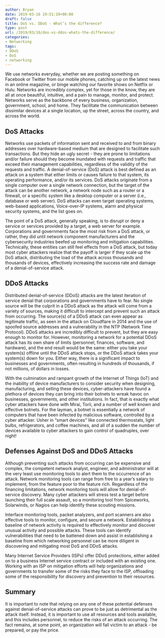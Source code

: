 ```yaml
---
author: Bryan
date: 2019-03-16 19:51:19+00:00
draft: false
title: DoS vs. DDoS - What’s the difference?
type: post
url: /2019/03/16/dos-vs-ddos-whats-the-difference/
categories:
- Networking
tags:
- DDoS
- DoS
- networking
---
```





We use networks everyday, whether we are posting something on Facebook or Twitter from our mobile phones, catching up on the latest news in an online magazine, or binge watching our favorite shows on Netflix or Hulu. Networks are incredibly complex, yet for those in the know, they are all at once beautiful, intuitive, and a pain to manage, monitor, and protect. Networks serve as the backbone of every business, organization, government, school, and home. They facilitate the communication between dissimilar devices at a single location, up the street, across the country, and across the world.







## DoS Attacks







Networks use packets of information sent and received to and from binary addresses over hardware-based medium that are designed to facilitate such transactions. But they hide an ugly secret - they are prone to limitations and/or failure should they become inundated with requests and traffic that exceed their management capabilities, regardless of the validity of the requests and traffic. A denial-of-service (DoS) attack is best defined as an attack on a system that either limits or causes failure to that system, its operating performance, and/or its services. DoS attacks originate from a single computer over a single network connection, but the target of the attack can be another network, a network node such as a router or a firewall, or a specific system like a desktop computer or a server (i.e., database or web server). DoS attacks can even target operating systems, web-based applications, Voice-over-IP systems, alarm and physical security systems, and the list goes on.







The point of a DoS attack, generally speaking, is to disrupt or deny a service or services provided by a target, a web server for example. Corporations and governments face the most risk from a DoS attack, or rather, they did until network component manufacturers and the cybersecurity industries beefed up monitoring and mitigation capabilities. Technically, these entities can still feel effects from a DoS attack, but today most cyber attackers realize that the payoff is larger if they scale up the DoS attack, distributing the load of the attack across thousands and thousands of devices, effectively increasing the success rate and damage of a denial-of-service attack.







## DDoS Attacks







Distributed denial-of-service (DDoS) attacks are the latest iteration of service denial that corporations and governments have to fear. No single source will be the culprit in a DDoS attack as the attack will come from a variety of sources, making it difficult to intercept and prevent such an attack from occurring. The source(s) of a DDoS attack can even appear as legitimate traffic, as seen in the attack on Cloudflare in 2014 and the use of spoofed source addresses and a vulnerability in the NTP (Network Time Protocol). DDoS attacks are incredibly difficult to prevent, but they are easy enough to monitor for. However, monitoring a network for a potential DDoS attack has its own share of limits (personnel, finances, software, and hardware), and the end result would be the same: either you take your system(s) offline until the DDoS attack stops, or the DDoS attack takes your system(s) down for you. Either way, there is a significant impact to businesses and governments, often resulting in hundreds of thousands, if not millions, of dollars in losses.







With the culmination and rampant growth of the Internet of Things (IoT) and the inability of device manufacturers to consider security when designing, manufacturing, and selling these devices, cyber-attackers have found a plethora of devices they can bring into their botnets to wreak havoc on businesses, governments, and other institutions. In fact, that is exactly what cyber attackers have done with Mirai, Torii, and a number of well known and effective botnets. For the layman, a botnet is essentially a network of computers that have been infected by malicious software, controlled by a cyber attacker. Usher in “smart devices” like connected thermostats, light bulbs, refrigerators, and coffee machines, and all of a sudden the number of devices available to cyber attackers to gain control of quadruples, over night!







## Defenses Against DoS and DDoS Attacks







Although preventing such attacks from occurring can be expensive and complex, the competent network analyst, engineer, and administrator will at the very least use monitoring tools to alert them to the occurrence of an attack. Network monitoring tools can range from free to a year’s salary to implement, from the feature poor to the feature rich. Regardless of the financing limitations, network monitoring tools will allow for denial-of-service discovery. Many cyber attackers will stress test a target before launching their full scale assault, so a monitoring tool from Spiceworks, Solarwinds, or Nagios can help identify these scouting missions.







Interface monitoring tools, packet analyzers, and port scanners are also effective tools to monitor, configure, and secure a network. Establishing a baseline of network activity is required to effectively monitor and discover unusual activity and possible attacks. These tools can identify vulnerabilities that need to be battened down and assist in establishing a baseline from which networking personnel can be more diligent in discovering and mitigating most DoS and DDoS attacks.







Many Internet Service Providers (ISPs) offer DDoS protections, either added on to a business Internet service contract or included with an existing one. Working with an ISP on mitigation efforts will help organizations and governments to transfer some of the risks they face to the ISP, offloading some of the responsibility for discovery and prevention to their resources.







## Summary







It is important to note that relying on any one of these potential defenses against denial-of-service attacks can prove to be just as detrimental as the attack itself. Instead, it is important to use all resources and tools available, and this includes personnel, to reduce the risks of an attack occurring. The fact remains, at some point, an organization will fall victim to an attack - be prepared, or pay the price.



